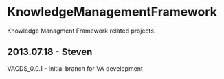 KnowledgeManagementFramework
============================

Knowledge Managment Framework related projects.

## 2013.07.18 - Steven
VACDS_0.0.1 - Initial branch for VA development